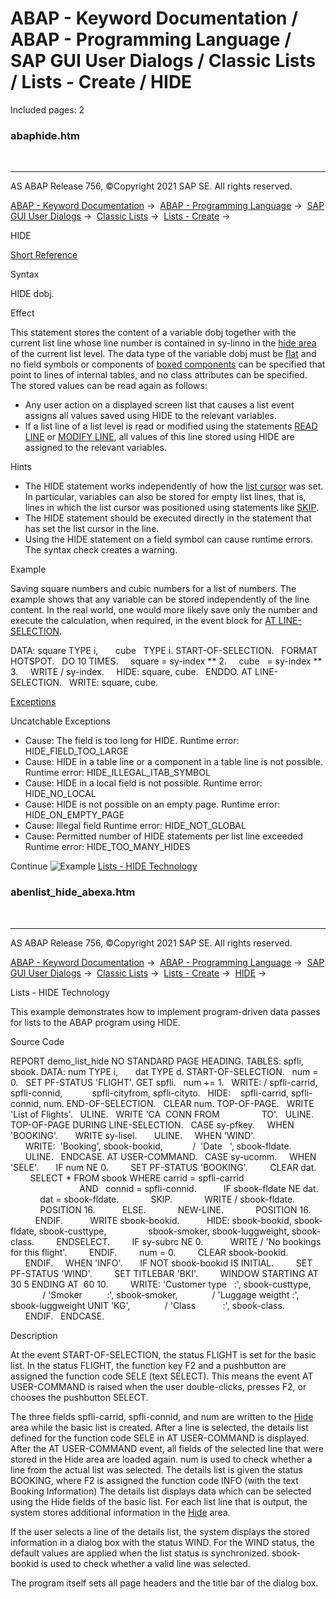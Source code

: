 # ABAP - Keyword Documentation / ABAP - Programming Language / SAP GUI User Dialogs / Classic Lists / Lists - Create / HIDE

Included pages: 2


### abaphide.htm

  

* * *

AS ABAP Release 756, ©Copyright 2021 SAP SE. All rights reserved.

[ABAP - Keyword Documentation](https://help.sap.com/doc/abapdocu_756_index_htm/7.56/en-US/abenabap.htm) →  [ABAP - Programming Language](https://help.sap.com/doc/abapdocu_756_index_htm/7.56/en-US/abenabap_reference.htm) →  [SAP GUI User Dialogs](https://help.sap.com/doc/abapdocu_756_index_htm/7.56/en-US/abenabap_screens.htm) →  [Classic Lists](https://help.sap.com/doc/abapdocu_756_index_htm/7.56/en-US/abenabap_dynpro_list.htm) →  [Lists - Create](https://help.sap.com/doc/abapdocu_756_index_htm/7.56/en-US/abenabap_lists.htm) → 

HIDE

[Short Reference](https://help.sap.com/doc/abapdocu_756_index_htm/7.56/en-US/abaphide_shortref.htm)

Syntax

HIDE dobj.

Effect

This statement stores the content of a variable dobj together with the current list line whose line number is contained in sy-linno in the [hide area](https://help.sap.com/doc/abapdocu_756_index_htm/7.56/en-US/abenhide_area_glosry.htm "Glossary Entry") of the current list level. The data type of the variable dobj must be [flat](https://help.sap.com/doc/abapdocu_756_index_htm/7.56/en-US/abenflat_glosry.htm "Glossary Entry") and no field symbols or components of [boxed components](https://help.sap.com/doc/abapdocu_756_index_htm/7.56/en-US/abenboxed_component_glosry.htm "Glossary Entry") can be specified that point to lines of internal tables, and no class attributes can be specified. The stored values can be read again as follows:

-   Any user action on a displayed screen list that causes a list event assigns all values saved using HIDE to the relevant variables.
-   If a list line of a list level is read or modified using the statements [READ LINE](https://help.sap.com/doc/abapdocu_756_index_htm/7.56/en-US/abapread_line.htm) or [MODIFY LINE](https://help.sap.com/doc/abapdocu_756_index_htm/7.56/en-US/abapmodify_line.htm), all values of this line stored using HIDE are assigned to the relevant variables.

Hints

-   The HIDE statement works independently of how the [list cursor](https://help.sap.com/doc/abapdocu_756_index_htm/7.56/en-US/abenlist_cursor_glosry.htm "Glossary Entry") was set. In particular, variables can also be stored for empty list lines, that is, lines in which the list cursor was positioned using statements like [SKIP](https://help.sap.com/doc/abapdocu_756_index_htm/7.56/en-US/abapskip.htm).
-   The HIDE statement should be executed directly in the statement that has set the list cursor in the line.
-   Using the HIDE statement on a field symbol can cause runtime errors. The syntax check creates a warning.

Example

Saving square numbers and cubic numbers for a list of numbers. The example shows that any variable can be stored independently of the line content. In the real world, one would more likely save only the number and execute the calculation, when required, in the event block for [AT LINE-SELECTION](https://help.sap.com/doc/abapdocu_756_index_htm/7.56/en-US/abapat_line-selection.htm).

DATA: square TYPE i,
      cube   TYPE i.
START-OF-SELECTION.
  FORMAT HOTSPOT.
  DO 10 TIMES.
    square = sy-index \*\* 2.
    cube   = sy-index \*\* 3.
    WRITE / sy-index.
    HIDE: square, cube.
  ENDDO.
AT LINE-SELECTION.
  WRITE: square, cube.

[Exceptions](https://help.sap.com/doc/abapdocu_756_index_htm/7.56/en-US/abenabap_language_exceptions.htm)

Uncatchable Exceptions

-   Cause: The field is too long for HIDE.
    Runtime error: HIDE\_FIELD\_TOO\_LARGE
-   Cause: HIDE in a table line or a component in a table line is not possible.
    Runtime error: HIDE\_ILLEGAL\_ITAB\_SYMBOL
-   Cause: HIDE in a local field is not possible.
    Runtime error: HIDE\_NO\_LOCAL
-   Cause: HIDE is not possible on an empty page.
    Runtime error: HIDE\_ON\_EMPTY\_PAGE
-   Cause: Illegal field
    Runtime error: HIDE\_NOT\_GLOBAL
-   Cause: Permitted number of HIDE statements per list line exceeded
    Runtime error: HIDE\_TOO\_MANY\_HIDES

Continue
![Example](exa.gif "Example") [Lists - HIDE Technology](https://help.sap.com/doc/abapdocu_756_index_htm/7.56/en-US/abenlist_hide_abexa.htm)


### abenlist_hide_abexa.htm

  

* * *

AS ABAP Release 756, ©Copyright 2021 SAP SE. All rights reserved.

[ABAP - Keyword Documentation](https://help.sap.com/doc/abapdocu_756_index_htm/7.56/en-US/abenabap.htm) →  [ABAP - Programming Language](https://help.sap.com/doc/abapdocu_756_index_htm/7.56/en-US/abenabap_reference.htm) →  [SAP GUI User Dialogs](https://help.sap.com/doc/abapdocu_756_index_htm/7.56/en-US/abenabap_screens.htm) →  [Classic Lists](https://help.sap.com/doc/abapdocu_756_index_htm/7.56/en-US/abenabap_dynpro_list.htm) →  [Lists - Create](https://help.sap.com/doc/abapdocu_756_index_htm/7.56/en-US/abenabap_lists.htm) →  [HIDE](https://help.sap.com/doc/abapdocu_756_index_htm/7.56/en-US/abaphide.htm) → 

Lists - HIDE Technology

This example demonstrates how to implement program-driven data passes for lists to the ABAP program using HIDE.

Source Code

REPORT demo\_list\_hide NO STANDARD PAGE HEADING.
TABLES: spfli, sbook.
DATA: num TYPE i,
      dat TYPE d.
START-OF-SELECTION.
  num = 0.
  SET PF-STATUS 'FLIGHT'.
GET spfli.
  num += 1.
  WRITE: / spfli-carrid, spfli-connid,
           spfli-cityfrom, spfli-cityto.
  HIDE:    spfli-carrid, spfli-connid, num.
END-OF-SELECTION.
  CLEAR num.
TOP-OF-PAGE.
  WRITE 'List of Flights'.
  ULINE.
  WRITE 'CA  CONN FROM                 TO'.
  ULINE.
TOP-OF-PAGE DURING LINE-SELECTION.
  CASE sy-pfkey.
    WHEN 'BOOKING'.
      WRITE sy-lisel.
      ULINE.
    WHEN 'WIND'.
      WRITE:  'Booking', sbook-bookid,
           /  'Date   ', sbook-fldate.
      ULINE.
  ENDCASE.
AT USER-COMMAND.
  CASE sy-ucomm.
    WHEN 'SELE'.
      IF num NE 0.
        SET PF-STATUS 'BOOKING'.
        CLEAR dat.
        SELECT \* FROM sbook WHERE carrid = spfli-carrid
                            AND   connid = spfli-connid.
          IF sbook-fldate NE dat.
            dat = sbook-fldate.
            SKIP.
            WRITE / sbook-fldate.
            POSITION 16.
          ELSE.
            NEW-LINE.
            POSITION 16.
          ENDIF.
          WRITE sbook-bookid.
          HIDE: sbook-bookid, sbook-fldate, sbook-custtype,
                sbook-smoker, sbook-luggweight, sbook-class.
        ENDSELECT.
        IF sy-subrc NE 0.
          WRITE / 'No bookings for this flight'.
        ENDIF.
        num = 0.
        CLEAR sbook-bookid.
      ENDIF.
    WHEN 'INFO'.
      IF NOT sbook-bookid IS INITIAL.
        SET PF-STATUS 'WIND'.
        SET TITLEBAR 'BKI'.
        WINDOW STARTING AT 30 5 ENDING AT  60 10.
        WRITE: 'Customer type   :', sbook-custtype,
             / 'Smoker          :', sbook-smoker,
             / 'Luggage weigtht :', sbook-luggweight UNIT 'KG',
             / 'Class           :', sbook-class.
      ENDIF.
  ENDCASE.

Description

At the event START-OF-SELECTION, the status FLIGHT is set for the basic list. In the status FLIGHT, the function key F2 and a pushbutton are assigned the function code SELE (text SELECT). This means the event AT USER-COMMAND is raised when the user double-clicks, presses F2, or chooses the pushbutton SELECT.

The three fields spfli-carrid, spfli-connid, and num are written to the [Hide](https://help.sap.com/doc/abapdocu_756_index_htm/7.56/en-US/abenhide_area_glosry.htm "Glossary Entry") area while the basic list is created. After a line is selected, the details list defined for the function code SELE in AT USER-COMMAND is displayed. After the AT USER-COMMAND event, all fields of the selected line that were stored in the Hide area are loaded again. num is used to check whether a line from the actual list was selected. The details list is given the status BOOKING, where F2 is assigned the function code INFO (with the text Booking Information) The details list displays data which can be selected using the Hide fields of the basic list. For each list line that is output, the system stores additional information in the [Hide](https://help.sap.com/doc/abapdocu_756_index_htm/7.56/en-US/abenhide_area_glosry.htm "Glossary Entry") area.

If the user selects a line of the details list, the system displays the stored information in a dialog box with the status WIND. For the WIND status, the default values are applied when the list status is synchronized. sbook-bookid is used to check whether a valid line was selected.

The program itself sets all page headers and the title bar of the dialog box.
